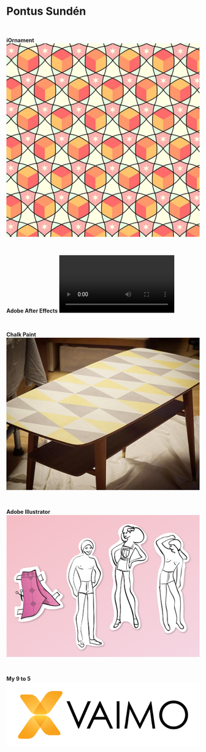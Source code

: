 # Pontus Sundén

<br>

**iOrnament**
![Wizard Cubes tesselation](media/wizard-cubes.jpg)

<br>

**Adobe After Effects**
![vid](media/fhv-stress.mp4 ':include :type=video controls loop muted width=100% height=56%')

<br>

**Chalk Paint**
[![Coffee table fix-up](media/coffee-table.jpg)](/assets/coffee-table-process.jpg)

<br>

**Adobe Illustrator**
![Band flyer illustrations](media/greta-flyer.png)

<br>


**My 9 to 5**
![Vaimo](media/dayjob.jpg)
<br>